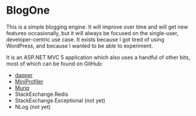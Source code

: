 BlogOne
====
This is a simple blogging engine.  It will improve over time and will get new features occasionally, but it will always be focused on the single-user, developer-centric use case.  It exists because I got tired of using WordPress, and because I wanted to be able to experiment.

It is an ASP.NET MVC 5 application which also uses a handful of other bits, most of which can be found on GitHub:

 * [dapper](https://github.com/SamSaffron/dapper-dot-net)
 * [MiniProfiler](http://miniprofiler.com/)
 * [Munq](https://munq.codeplex.com/)
 * StackExchange.Redis
 * StackExchange.Exceptional (not yet)
 * NLog (not yet)

